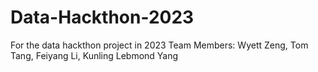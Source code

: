 # Data-Hackthon-2023
For the data hackthon project in 2023
Team Members: Wyett Zeng, Tom Tang, Feiyang Li, Kunling Lebmond Yang
